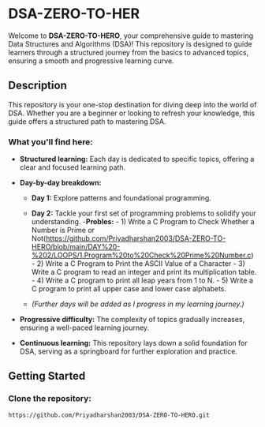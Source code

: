 # DSA-ZERO-TO-HER

Welcome to **DSA-ZERO-TO-HERO**, your comprehensive guide to mastering Data Structures and Algorithms (DSA)! This repository is designed to guide learners through a structured journey from the basics to advanced topics, ensuring a smooth and progressive learning curve.

## Description

This repository is your one-stop destination for diving deep into the world of DSA. Whether you are a beginner or looking to refresh your knowledge, this guide offers a structured path to mastering DSA.

### What you'll find here:

- **Structured learning:** Each day is dedicated to specific topics, offering a clear and focused learning path.

- **Day-by-day breakdown:**
  - **Day 1:** Explore patterns and foundational programming.
  - **Day 2:** Tackle your first set of programming problems to solidify your understanding.
     -**Probles:**
               - 1) Write a C Program to Check Whether a Number is Prime or Not(https://github.com/Priyadharshan2003/DSA-ZERO-TO-HERO/blob/main/DAY%20-%202/LOOPS/1.Program%20to%20Check%20Prime%20Number.c)
               - 2) Write a C Program to Print the ASCII Value of a Character
               - 3) Write a C program to read an integer and print its multiplication table.
               - 4) Write a C program to print all leap years from 1 to N.
               - 5) Write a C program to print all upper case and lower case alphabets.

  - *(Further days will be added as I progress in my learning journey.)*

- **Progressive difficulty:** The complexity of topics gradually increases, ensuring a well-paced learning journey.

- **Continuous learning:** This repository lays down a solid foundation for DSA, serving as a springboard for further exploration and practice.

## Getting Started

### Clone the repository:

```bash
https://github.com/Priyadharshan2003/DSA-ZERO-TO-HERO.git
